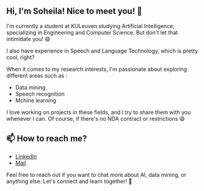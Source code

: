 ## Hi, I'm Soheila! Nice to meet you! 👋

I'm currently a student at KULeuven studying Artificial Intelligence, specializing in Engineering and Computer Science. But don't let that intimidate you! 😄

I also have experience in Speech and Language Technology, which is pretty cool, right?

When it comes to my research interests, I'm passionate about exploring different areas such as :
- Data mining
- Speech recognition
- Mchine learning

I love working on projects in these fields, and I try to share them with you whenever I can. Of course, if there's no NDA contract or restrictions 😄

## 📫 How to reach me?

- [LinkedIn](https://www.linkedin.com/in/soheila-hesaraki/)
- [Mail](https://soheila.hesaraki@gmail.com)

Feel free to reach out if you want to chat more about AI, data mining, or anything else. Let's connect and learn together! 🤝






<!--
**soheila-Hesaraki/soheila-Hesaraki** is a ✨ _special_ ✨ repository because its `README.md` (this file) appears on your GitHub profile.

Here are some ideas to get you started:

- 🔭 I’m currently working on ...
- 🌱 I’m currently learning ...
- 👯 I’m looking to collaborate on ...
- 🤔 I’m looking for help with ...
- 💬 Ask me about ...
- 📫 How to reach me: ...
- 😄 Pronouns: ...
- ⚡ Fun fact: ...
-->
